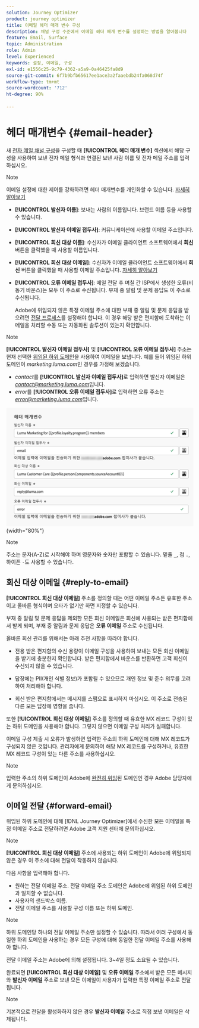 ```yaml
---
solution: Journey Optimizer
product: journey optimizer
title: 이메일 헤더 매개 변수 구성
description: 채널 구성 수준에서 이메일 헤더 매개 변수를 설정하는 방법을 알아봅니다
feature: Email, Surface
topic: Administration
role: Admin
level: Experienced
keywords: 설정, 이메일, 구성
exl-id: e1556c25-9c79-4362-a5a9-0a46425fa8d9
source-git-commit: 6f7b9bfb65617ee1ace3a2faaebdb24fa068d74f
workflow-type: tm+mt
source-wordcount: '712'
ht-degree: 90%

---
```


# 헤더 매개변수 {#email-header}

새 [전자 메일 채널 구성](email-settings.md)을 구성할 때 **[!UICONTROL 헤더 매개 변수]** 섹션에서 해당 구성을 사용하여 보낸 전자 메일 형식과 연결된 보낸 사람 이름 및 전자 메일 주소를 입력하십시오.

>[!NOTE]
>
>이메일 설정에 대한 제어를 강화하려면 헤더 매개변수를 개인화할 수 있습니다. [자세히 알아보기](../email/surface-personalization.md#personalize-header)

* **[!UICONTROL 발신자 이름]**: 보내는 사람의 이름입니다. 브랜드 이름 등을 사용할 수 있습니다.
* **[!UICONTROL 발신자 이메일 접두사]**: 커뮤니케이션에 사용할 이메일 주소입니다.
* **[!UICONTROL 회신 대상 이름]**: 수신자가 이메일 클라이언트 소프트웨어에서 **회신** 버튼을 클릭했을 때 사용할 이름입니다.
* **[!UICONTROL 회신 대상 이메일]**: 수신자가 이메일 클라이언트 소프트웨어에서 **회신** 버튼을 클릭했을 때 사용할 이메일 주소입니다. [자세히 알아보기](#reply-to-email)
* **[!UICONTROL 오류 이메일 접두사]**: 메일 전달 후 며칠 간 ISP에서 생성한 오류(비동기 바운스)는 모두 이 주소로 수신됩니다. 부재 중 알림 및 문제 응답도 이 주소로 수신됩니다.

  Adobe에 위임되지 않은 특정 이메일 주소에 대한 부재 중 알림 및 문제 응답을 받으려면 [전달 프로세스](#forward-email)를 설정해야 합니다. 이 경우 해당 받은 편지함에 도착하는 이메일을 처리할 수동 또는 자동화된 솔루션이 있는지 확인합니다.

>[!NOTE]
>
>**[!UICONTROL 발신자 이메일 접두사]** 및 **[!UICONTROL 오류 이메일 접두사]** 주소는 현재 선택한 [위임된 하위 도메인](../configuration/about-subdomain-delegation.md)을 사용하여 이메일을 보냅니다. 예를 들어 위임된 하위 도메인이 *marketing.luma.com*&#x200B;인 경우를 가정해 보겠습니다.
>
>* *contact*&#x200B;를 **[!UICONTROL 발신자 이메일 접두사]**&#x200B;로 입력하면 발신자 이메일은 *contact@marketing.luma.com*&#x200B;입니다.
>* *error*&#x200B;를 **[!UICONTROL 오류 이메일 접두사]**&#x200B;로 입력하면 오류 주소는 *error@marketing.luma.com*&#x200B;입니다.

![](assets/preset-header.png){width="80%"}

>[!NOTE]
>
>주소는 문자(A-Z)로 시작해야 하며 영문자와 숫자만 포함할 수 있습니다. 밑줄 `_`, 점 `.`, 하이픈 `-`도 사용할 수 있습니다.

## 회신 대상 이메일 {#reply-to-email}

**[!UICONTROL 회신 대상 이메일]** 주소를 정의할 때는 어떤 이메일 주소든 유효한 주소이고 올바른 형식이며 오타가 없기만 하면 지정할 수 있습니다.

부재 중 알림 및 문제 응답을 제외한 모든 회신 이메일은 회신에 사용되는 받은 편지함에서 받게 되며, 부재 중 알림과 문제 응답은 **오류 이메일** 주소로 수신됩니다.

올바른 회신 관리를 위해서는 아래 추천 사항을 따라야 합니다.

* 전용 받은 편지함의 수신 용량이 이메일 구성을 사용하여 보내는 모든 회신 이메일을 받기에 충분한지 확인합니다. 받은 편지함에서 바운스를 반환하면 고객 회신이 수신되지 않을 수 있습니다.

* 답장에는 PII(개인 식별 정보)가 포함될 수 있으므로 개인 정보 및 준수 의무를 고려하여 처리해야 합니다.

* 회신 받은 편지함에서는 메시지를 스팸으로 표시하지 마십시오. 이 주소로 전송된 다른 모든 답장에 영향을 줍니다.

또한 **[!UICONTROL 회신 대상 이메일]** 주소를 정의할 때 유효한 MX 레코드 구성이 있는 하위 도메인을 사용해야 합니다. 그렇지 않으면 이메일 구성 처리가 실패합니다.

이메일 구성 제출 시 오류가 발생하면 입력한 주소의 하위 도메인에 대해 MX 레코드가 구성되지 않은 것입니다. 관리자에게 문의하여 해당 MX 레코드를 구성하거나, 유효한 MX 레코드 구성이 있는 다른 주소를 사용하십시오.

>[!NOTE]
>
>입력한 주소의 하위 도메인이 Adobe에 [완전히 위임](../configuration/delegate-subdomain.md#full-subdomain-delegation)된 도메인인 경우 Adobe 담당자에게 문의하십시오.

## 이메일 전달 {#forward-email}

위임된 하위 도메인에 대해 [!DNL Journey Optimizer]에서 수신한 모든 이메일을 특정 이메일 주소로 전달하려면 Adobe 고객 지원 센터에 문의하십시오.

>[!NOTE]
>
>**[!UICONTROL 회신 대상 이메일]** 주소에 사용되는 하위 도메인이 Adobe에 위임되지 않은 경우 이 주소에 대해 전달이 작동하지 않습니다.

다음 사항을 입력해야 합니다.

* 원하는 전달 이메일 주소. 전달 이메일 주소 도메인은 Adobe에 위임된 하위 도메인과 일치할 수 없습니다.
* 사용자의 샌드박스 이름.
* 전달 이메일 주소를 사용할 구성 이름 또는 하위 도메인.
  <!--* The current **[!UICONTROL Reply to (email)]** address or **[!UICONTROL Error email]** address set at the channel configuration level.-->

>[!NOTE]
>
>하위 도메인당 하나의 전달 이메일 주소만 설정할 수 있습니다. 따라서 여러 구성에서 동일한 하위 도메인을 사용하는 경우 모든 구성에 대해 동일한 전달 이메일 주소를 사용해야 합니다.

전달 이메일 주소는 Adobe에 의해 설정됩니다. 3~4일 정도 소요될 수 있습니다.

완료되면 **[!UICONTROL 회신 대상 이메일]** 및 **오류 이메일** 주소에서 받은 모든 메시지와 **발신자 이메일** 주소로 보낸 모든 이메일이 사용자가 입력한 특정 이메일 주소로 전달됩니다.

>[!NOTE]
>
>기본적으로 전달을 활성화하지 않은 경우 **발신자 이메일** 주소로 직접 보낸 이메일은 삭제됩니다.
